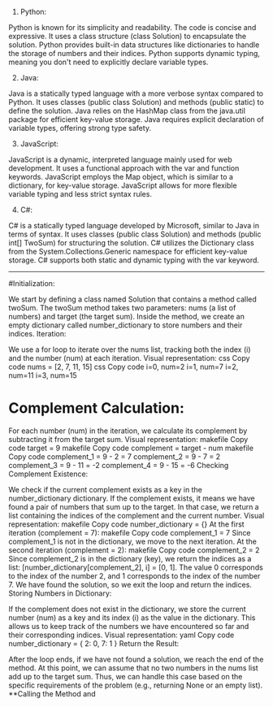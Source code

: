 1. Python:

Python is known for its simplicity and readability. The code is concise and expressive.
It uses a class structure (class Solution) to encapsulate the solution.
Python provides built-in data structures like dictionaries to handle the storage of numbers and their indices.
Python supports dynamic typing, meaning you don't need to explicitly declare variable types.


2. Java:

Java is a statically typed language with a more verbose syntax compared to Python.
It uses classes (public class Solution) and methods (public static) to define the solution.
Java relies on the HashMap class from the java.util package for efficient key-value storage.
Java requires explicit declaration of variable types, offering strong type safety.


3. JavaScript:

JavaScript is a dynamic, interpreted language mainly used for web development.
It uses a functional approach with the var and function keywords.
JavaScript employs the Map object, which is similar to a dictionary, for key-value storage.
JavaScript allows for more flexible variable typing and less strict syntax rules.


4. C#:

C# is a statically typed language developed by Microsoft, similar to Java in terms of syntax.
It uses classes (public class Solution) and methods (public int[] TwoSum) for structuring the solution.
C# utilizes the Dictionary class from the System.Collections.Generic namespace for efficient key-value storage.
C# supports both static and dynamic typing with the var keyword.


---




#Initialization:

We start by defining a class named Solution that contains a method called twoSum.
The twoSum method takes two parameters: nums (a list of numbers) and target (the target sum).
Inside the method, we create an empty dictionary called number_dictionary to store numbers and their indices.
Iteration:

We use a for loop to iterate over the nums list, tracking both the index (i) and the number (num) at each iteration.
Visual representation:
css
Copy code
nums = [2, 7, 11, 15]
css
Copy code
i=0, num=2
i=1, num=7
i=2, num=11
i=3, num=15

# Complement Calculation:

For each number (num) in the iteration, we calculate its complement by subtracting it from the target sum.
Visual representation:
makefile
Copy code
target = 9
makefile
Copy code
complement = target - num
makefile
Copy code
complement_1 = 9 - 2 = 7
complement_2 = 9 - 7 = 2
complement_3 = 9 - 11 = -2
complement_4 = 9 - 15 = -6
Checking Complement Existence:

We check if the current complement exists as a key in the number_dictionary dictionary.
If the complement exists, it means we have found a pair of numbers that sum up to the target.
In that case, we return a list containing the indices of the complement and the current number.
Visual representation:
makefile
Copy code
number_dictionary = {}
At the first iteration (complement = 7):
makefile
Copy code
complement_1 = 7
Since complement_1 is not in the dictionary, we move to the next iteration.
At the second iteration (complement = 2):
makefile
Copy code
complement_2 = 2
Since complement_2 is in the dictionary (key), we return the indices as a list: [number_dictionary[complement_2], i] = [0, 1].
The value 0 corresponds to the index of the number 2, and 1 corresponds to the index of the number 7.
We have found the solution, so we exit the loop and return the indices.
Storing Numbers in Dictionary:

If the complement does not exist in the dictionary, we store the current number (num) as a key and its index (i) as the value in the dictionary.
This allows us to keep track of the numbers we have encountered so far and their corresponding indices.
Visual representation:
yaml
Copy code
number_dictionary = {
    2: 0,
    7: 1
}
Return the Result:

After the loop ends, if we have not found a solution, we reach the end of the method.
At this point, we can assume that no two numbers in the nums list add up to the target sum.
Thus, we can handle this case based on the specific requirements of the problem (e.g., returning None or an empty list).
**Calling the Method and
